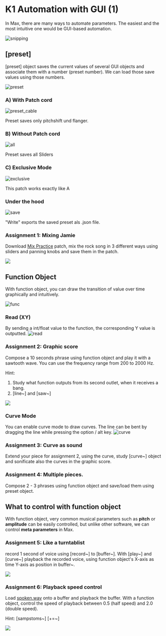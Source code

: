 # K1 Automation with GUI (1)

In Max, there are many ways to automate parameters.
The easiest and the most intuitive one would be GUI-based automation.

![snipping](K1/snipping.PNG)

## [preset] 
[preset] object saves the current values of several GUI objects and associate them with a number (preset number). We can load those save values using those numbers.

![preset](K1/preset.PNG)

### A) With Patch cord

![preset_cable](K1/preset_cable.PNG)

Preset saves only pitchshift und flanger.

### B) Without Patch cord

![all](K1/all.PNG)

Preset saves all Sliders

### C) Exclusive Mode

![exclusive](K1/exclusive.PNG)

This patch works exactly like A


### Under the hood

![save](K1/save.PNG)

"Write" exports the saved preset als .json file.


### Assignment 1: Mixing Jamie

Download [Mix Practice](K1/mix_practice.zip) patch, mix the rock song in 3 different ways using sliders and panning knobs and save them in the patch.

![](K1/a1.png)

## Function Object
With function object, you can draw the transition of value over time graphically and intuitively.

![func](K1/func.PNG)

### Read (XY)
By sending a int/float value to the function, the corresponding Y value is outputted.
![read](K1/read.PNG)


### Assignment 2: Graphic score

Compose a 10 seconds phrase using function object and play it with a sawtooth wave. You can use the frequency range from 200 to 2000 Hz.

Hint: 
1. Study what function outputs from its second outlet, when it receives a bang.
2. [line~] and [saw~]

![](K1/a2.png)


### Curve Mode
You can enable curve mode to draw curves. The line can be bent by dragging the line while pressing the option / alt key.
![curve](K1/curve.png)

### Assignment 3: Curve as sound

Extend your piece for assignment 2, using the curve, study [curve~] object and sonificate also the curves in the graphic score.

### Assignment 4: Multiple pieces.

Compose 2 - 3 phrases using function object and save/load them using preset object.

## What to control with function object

With function object, very common musical parameters such as **pitch** or **amplitude** can be easily controlled, but unlike other software, we can control **meta parameters** in Max.

### Assignment 5: Like a turntablist

record 1 second of voice using [record~] to [buffer~].
With [play~] and [curve~] playback the recorded voice, using function object's X-axis as time Y-axis as position in buffer~.

![](K1/5.png)

### Assignment 6: Playback speed control

Load [spoken.wav](K1/spoken.wav) onto a buffer and playback the buffer.
With a function object, control the speed of playback between 0.5 (half speed) and 2.0 (double speed).

Hint: [sampstoms~] [+=~]

![](K1/6.png)
